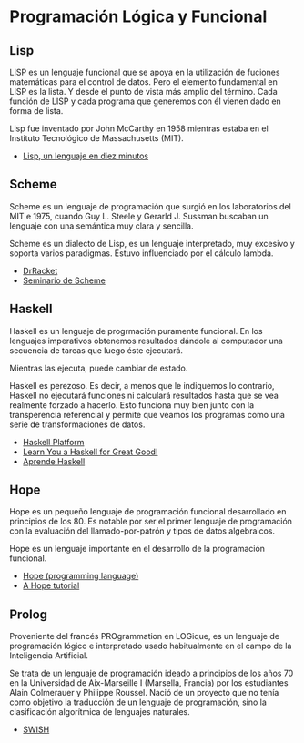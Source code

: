 # Programación Lógica y Funcional

## Lisp
LISP es un lenguaje funcional que se apoya en la utilización de fuciones matemáticas para el control de datos. Pero el elemento fundamental en LISP es la lista. Y desde el punto de vista más amplio del término.
Cada función de LISP y cada programa que generemos con él vienen dado en forma de lista.

Lisp fue inventado por John McCarthy en 1958 mientras estaba en el Instituto Tecnológico de Massachusetts (MIT).

+ [Lisp, un lenguaje en diez minutos](http://www.davidam.com/docu/un-lenguaje-en-diez-minutos.html)

## Scheme
Scheme es un lenguaje de programación que surgió en los laboratorios del MIT e 1975, cuando Guy L. Steele y Gerarld J. Sussman buscaban un lenguaje con una semántica muy clara y sencilla.

Scheme es un dialecto de Lisp, es un lenguaje interpretado, muy excesivo y soporta varios paradigmas. Estuvo influenciado por el cálculo lambda.

  + [DrRacket](https://racket-lang.org/download/)
  + [Seminario de Scheme](https://domingogallardo.github.io/apuntes-lpp/seminarios/seminario1-scheme/seminario1-scheme.html)

## Haskell
Haskell es un lenguaje de progrmación puramente funcional. En los lenguajes imperativos obtenemos resultados dándole al computador una secuencia de tareas que luego éste ejecutará.

Mientras las ejecuta, puede cambiar de estado.

Haskell es perezoso. Es decir, a menos que le indiquemos lo contrario, Haskell no ejecutará funciones ni calculará resultados hasta que se vea realmente forzado a hacerlo.
Esto funciona muy bien junto con la transperencia referencial y permite que veamos los programas como una serie de transformaciones de datos.

  + [Haskell Platform](https://www.haskell.org/)
  + [Learn You a Haskell for Great Good!](http://learnyouahaskell.com/chapters)
  + [Aprende Haskell](http://aprendehaskell.es/content/Introduccion.html)

## Hope
Hope es un pequeño lenguaje de programación funcional desarrollado en principios de los 80. Es notable por ser el primer lenguaje de programación con la evaluación del llamado-por-patrón y tipos de datos algebraicos.

Hope es un lenguaje importante en el desarrollo de la programación funcional.

  + [Hope (programming language)](https://web.archive.org/web/20130801064002/http://www.hopemachine.co.uk/)
  + [A Hope tutorial](https://archive.org/stream/BYTE_Vol_10-08_1985-08_The_Amiga#page/n241/mode/2up)

## Prolog
Proveniente del francés PROgrammation en LOGique, es un lenguaje de programación lógico e interpretado usado habitualmente en el campo de la Inteligencia Artificial.

Se trata de un lenguaje de programación ideado a principios de los años 70 en la Universidad de Aix-Marseille I (Marsella, Francia) por los estudiantes Alain Colmerauer y Philippe Roussel. Nació de un proyecto que no tenía como objetivo la traducción de un lenguaje de programación, sino la clasificación algorítmica de lenguajes naturales.

  + [SWISH](https://swish.swi-prolog.org/)
